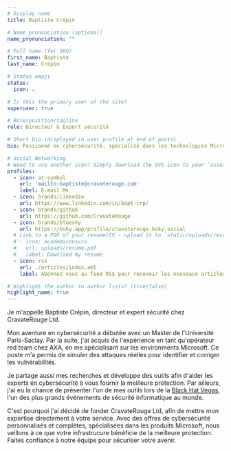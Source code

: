 ```yaml
---
# Display name
title: Baptiste Crépin

# Name pronunciation (optional)
name_pronunciation: ""

# Full name (for SEO)
first_name: Baptiste
last_name: Crépin

# Status emoji
status:
  icon: ☕️

# Is this the primary user of the site?
superuser: true

# Role/position/tagline
role: Directeur & Expert sécurité

# Short bio (displayed in user profile at end of posts)
bio: Passionné en cybersécurité, spécialisé dans les technologies Microsoft 365/Active Directory et intervenant à la Black Hat US.

# Social Networking
# Need to use another icon? Simply download the SVG icon to your `assets/media/icons/` folder.
profiles:
  - icon: at-symbol
    url: 'mailto:baptiste@cravaterouge.com'
    label: E-mail Me
  - icon: brands/linkedin
    url: https://www.linkedin.com/in/bapt-crp/
  - icon: brands/github
    url: https://github.com/CravateRouge
  - icon: brands/bluesky
    url: https://bsky.app/profile/cravaterouge.bsky.social
  # Link to a PDF of your resume/CV - upload it to `static/uploads/resume.pdf`
  # - icon: academicons/cv
  #   url: uploads/resume.pdf
  #   label: Download my resume
  - icon: rss
    url: ./articles/index.xml
    label: Abonnez vous au feed RSS pour recevoir les nouveaux articles

# Highlight the author in author lists? (true/false)
highlight_name: true
---
```

Je m'appelle Baptiste Crépin, directeur et expert sécurité chez CravateRouge Ltd.

Mon aventure en cybersécurité a débutée avec un Master de l'Université Paris-Saclay. Par la suite, j'ai acquis de l'expérience en tant qu'opérateur red team chez AXA, en me spécialisant sur les environments Microsoft. Ce poste m'a permis de simuler des attaques réelles pour identifier et corriger les vulnérabilités.

Je partage aussi mes recherches et développe des outils afin d'aider les experts en cybersécurité à vous fournir la meilleure protection. Par ailleurs, j'ai eu la chance de présenter l'un de mes outils lors de la [Black Hat Vegas](https://www.blackhat.com/us-22/arsenal/schedule/#bloodyad-26883), l'un des plus grands événements de sécurité informatique au monde.

C'est pourquoi j'ai décidé de fonder CravateRouge Ltd, afin de mettre mon expertise directement à votre service. Avec des offres de cybersécurité personnalisés et complètes, spécialisées dans les produits Microsoft, nous veillons à ce que votre infrastrucure bénéficie de la meilleure protection. Faites confiance à notre équipe pour sécuriser votre avenir.